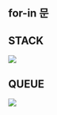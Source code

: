 ## for-in 문

## STACK
![](https://beerntv.files.wordpress.com/2017/02/navigation_interface_2x_8f059f7f-2e2f-4c86-8468-7402b7b3cfe0.png?w=1232)

## QUEUE
![](https://beerntv.files.wordpress.com/2017/02/gcd-queues2x-82965db9.png?w=1232)

